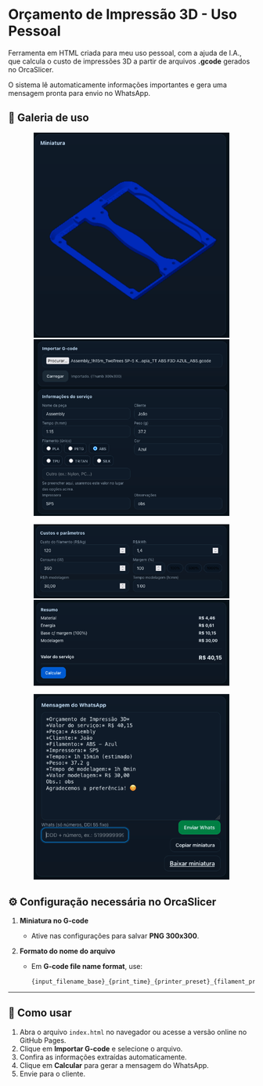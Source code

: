 # Orçamento de Impressão 3D - Uso Pessoal

Ferramenta em HTML criada para meu uso pessoal, com a ajuda de I.A., que calcula o custo de impressões 3D a partir de arquivos **.gcode** gerados no OrcaSlicer.

O sistema lê automaticamente informações importantes e gera uma mensagem pronta para envio no WhatsApp.

## 📸 Galeria de uso

<p align="center">
  <img src="Miniatura.png" alt="Miniatura" width="400">
  <img src="ImportacaoDados.png" alt="Informações do serviço" width="400">
</p>

<p align="center">
  <img src="Custos.png" alt="Custos e parâmetros" width="400">
  <img src="Resumo.png" alt="Resumo" width="400">
</p>

<p align="center">
  <img src="Whats.png" alt="Mensagem do WhatsApp" width="400">
</p>

## ⚙️ Configuração necessária no OrcaSlicer

1. **Miniatura no G-code**
   - Ative nas configurações para salvar **PNG 300x300**.

2. **Formato do nome do arquivo**
   - Em **G-code file name format**, use:
     ```
     {input_filename_base}_{print_time}_{printer_preset}_{filament_preset[0]}_{filament_type[0]}.gcode
     ```

---

## 🚀 Como usar
1. Abra o arquivo `index.html` no navegador ou acesse a versão online no GitHub Pages.
2. Clique em **Importar G-code** e selecione o arquivo.
3. Confira as informações extraídas automaticamente.
4. Clique em **Calcular** para gerar a mensagem do WhatsApp.
5. Envie para o cliente.
